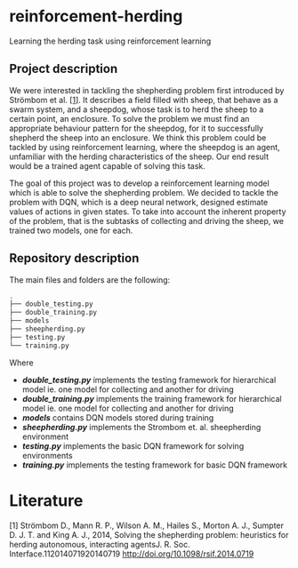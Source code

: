 # reinforcement-herding

Learning the herding task using reinforcement learning

## Project description

We were interested in tackling the shepherding problem first introduced by Strömbom et al. [[1]](#literature). It describes a field filled with sheep, that behave as a swarm system, and a sheepdog, whose task is to herd the sheep to a certain point, an enclosure. To solve the problem we must find an appropriate behaviour pattern for the sheepdog, for it to successfully shepherd the sheep into an enclosure. We think this problem could be tackled by using reinforcement learning, where the sheepdog is an agent, unfamiliar with the herding characteristics of the sheep. Our end result would be a trained agent capable of solving this task.

The goal of this project was to develop a reinforcement learning model which is able to solve the shepherding problem. We decided to tackle the problem with DQN, which is a deep neural network, designed estimate values of actions in given states. To take into account the inherent property of the problem, that is the subtasks of collecting and driving the sheep, we trained two models, one for each.

## Repository description

The main files and folders are the following: 

```bash
.
├── double_testing.py
├── double_training.py 
├── models 
├── sheepherding.py 
├── testing.py 
└── training.py  
```

Where
- **_double_testing.py_** implements the testing framework for hierarchical model ie. one model for collecting and another for driving
- **_double_training.py_** implements the training framework for hierarchical model ie. one model for collecting and another for driving
- **_models_** contains DQN models stored during training
- **_sheepherding.py_** implements the Strombom et. al. sheepherding environment
- **_testing.py_** implements the basic DQN framework for solving environments
- **_training.py_** implements the testing framework for basic DQN framework

# Literature

[1] Strömbom D., Mann R. P., Wilson A. M., Hailes S., Morton A. J., Sumpter D. J. T. and King A. J.,
2014, Solving the shepherding problem: heuristics for herding autonomous, interacting agentsJ. R. Soc. Interface.112014071920140719
http://doi.org/10.1098/rsif.2014.0719
